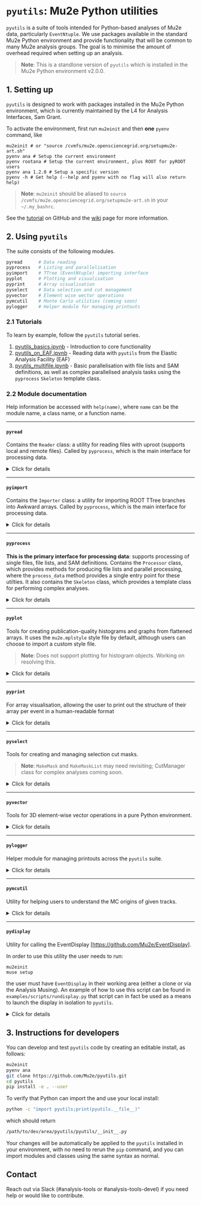 # `pyutils`: Mu2e Python utilities

`pyutils` is a suite of tools intended for Python-based analyses of Mu2e data, particularly `EventNtuple`. We use packages available in the standard Mu2e Python environment and provide functionality that will be common to many Mu2e analysis groups. The goal is to minimise the amount of overhead required when setting up an analysis.  

>**Note**: This is a standlone version of `pyutils` which is installed in the Mu2e Python environment v2.0.0. 

## 1. Setting up 

`pyutils` is designed to work with packages installed in the Mu2e Python environment, which is currently maintained by the L4 for Analysis Interfaces, Sam Grant.

To activate the environment, first run `mu2einit` and then **one** `pyenv` command, like

```
mu2einit # or "source /cvmfs/mu2e.opensciencegrid.org/setupmu2e-art.sh"
pyenv ana # Setup the current environment
pyenv rootana # Setup the current environment, plus ROOT for pyROOT users 
pyenv ana 1.2.0 # Setup a specific version
pyenv -h # Get help (--help and pyenv with no flag will also return help)
```

>**Note**: `mu2einit` should be aliased to `source /cvmfs/mu2e.opensciencegrid.org/setupmu2e-art.sh` in your `~/.my_bashrc`.

See the [tutorial](https://github.com/Mu2e/Tutorial/blob/main/EAF/Docs/06-TheMu2eEnvironment.md) on GitHub and the [wiki](https://mu2ewiki.fnal.gov/wiki/Elastic_Analysis_Facility_(EAF)#The_Mu2e_environment) page for more information.

## 2. Using `pyutils` 

The suite consists of the following modules.
```python
pyread      # Data reading 
pyprocess   # Listing and parallelisation 
pyimport    # TTree (EventNtuple) importing interface 
pyplot      # Plotting and visualisation 
pyprint     # Array visualisation 
pyselect    # Data selection and cut management 
pyvector    # Element wise wector operations
pymcutil    # Monte Carlo utilities (coming soon)
pylogger    # Helper module for managing printouts
```

### 2.1 Tutorials

To learn by example, follow the `pyutils` tutorial series.

1. [pyutils_basics.ipynb](examples/notebooks/pyutils_basics.ipynb) - Introduction to core functionality
1. [pyutils_on_EAF.ipynb](examples/notebooks/pyutils_on_EAF.ipynb) - Reading data with `pyutils` from the Elastic Analysis Facility (EAF) 
1. [pyutils_multifile.ipynb](examples/notebooks/pyutils_multifile.ipynb) - Basic parallelisation with file lists and SAM definitions, as well as complex parallelised analysis tasks using the `pyprocess` `Skeleton` template class.


### 2.2 Module documentation 

Help information be accessed with `help(name)`, where `name` can be the module name, a class name, or a function name. 

---

#### `pyread` 

Contains the `Reader` class: a utility for reading files with uproot (supports local and remote files). Called by `pyprocess`, which is the main interface for processing data.

<details>
<summary>Click for details</summary>
    
```
NAME
    pyread

CLASSES
    builtins.object
        Reader

    class Reader(builtins.object)
     |  Reader(use_remote=False, location='tape', schema='root', verbosity=1)
     |
     |  Unified interface for accessing files, either locally or remotely
     |
     |  Methods defined here:
     |
     |  __init__(self, use_remote=False, location='tape', schema='root', verbosity=1)
     |      Initialise the reader
     |
     |      Args:
     |          use_remote (bool, opt): Whether to use remote access methods
     |          location (str, opt): File location for remote files: tape (default), disk, scratch, nersc
     |          schema (str, opt): Schema for remote file path: root (default), http, path , dcap, samFile
     |          verbosity (int, opt): Level of output detail (0: errors only, 1: info & warnings, 2: max)
     |
     |  read_file(self, file_path)
     |      Read a file using the appropriate method
     |
     |      Args:
     |          file_path: Path to the file
     |
     |      Returns:
     |          Uproot file object
     |
     |  ----------------------------------------------------------------------

```
</details>

---

#### `pyimport`

Contains the `Importer` class: a utility for importing ROOT TTree branches into Awkward arrays. Called by `pyprocess`, which is the main interface for processing data.

<details>
<summary>Click for details</summary>

```
NAME
    pyimport

CLASSES
    builtins.object
        Importer

    class Importer(builtins.object)
     |  Importer(file_name, branches, dir_name='EventNtuple', tree_name='ntuple', use_remote=False, location='tape', schema='root', verbosity=1)
     |
     |  Utility class for importing branches from ROOT TTree files
     |
     |  Intended to used via by the pyprocess Processor class
     |
     |  Methods defined here:
     |
     |  __init__(self, file_name, branches, dir_name='EventNtuple', tree_name='ntuple', use_remote=False, location='tape', schema='root', verbosity=1)
     |      Initialise the importer
     |
     |      Args:
     |          file_name: Name of the file
     |          branches: Flat list or grouped dict of branches to import
     |          dir_name: Ntuple directory in file
     |          tree_name: Ntuple name in file directory
     |          use_remote: Flag for reading remote files
     |          location: Remote files only. File location: tape (default), disk, scratch, nersc
     |          schema: Remote files only. Schema used when writing the URL: root (default), http, path, dcap, samFile
     |          verbosity: Print detail level (0: minimal, 1: medium, 2: maximum)
     |
     |  import_branches(self)
     |      Internal function to open ROOT file and import specified branches
     |
     |      Returns:
     |          Awkward array with imported data
     |
     |  ----------------------------------------------------------------------
```

</details>

---

#### `pyprocess`

**This is the primary interface for processing data**: supports processing of single files, file lists, and SAM definitions. Contains the `Processor` class, which provides methods for producing file lists and parallel processing, where the `process_data` method provides a single entry point for these utilties. It also contains the `Skeleton` class, which provides a template class for performing complex analyses.

<details>
<summary>Click for details</summary>

```
NAME
    pyprocess

CLASSES
    builtins.object
        Processor
        Skeleton

    class Processor(builtins.object)
     |  Processor(dir_name='EventNtuple', tree_name='ntuple', use_remote=False, location='tape', schema='root', verbosity=1)
     |
     |  Interface for processing files or datasets
     |
     |  Methods defined here:
     |
     |  __init__(self, dir_name='EventNtuple', tree_name='ntuple', use_remote=False, location='tape', schema='root', verbosity=1)
     |      Initialise the processor
     |
     |      Args:
     |          dir_name (str, opt): Ntuple directory in file
     |          tree_name (str, opt): Ntuple name in file directory
     |          use_remote (bool, opt): Flag for reading remote files
     |          location (str, opt): Remote files only. File location: tape (default), disk, scratch, nersc
     |          schema (str, opt): Remote files only. Schema used when writing the URL: root (default), http, path, dcap, samFile
     |          verbosity (int, opt): Level of output detail (0: errors only, 1: info, warnings, 2: max)
     |
     |  get_file_list(self, defname=None, file_list_path=None)
     |      Utility to get a list of files from a SAM definition OR a text file
     |
     |      Args:
     |          defname: SAM definition name
     |          file_list_path: Path to a plain text file containing file paths
     |
     |      Returns:
     |          List of file paths
     |
     |  process_data(self, file_name=None, file_list_path=None, defname=None, branches=None, max_workers=None, custom_process_func=None, use_processes=False)
     |      Process the data
     |
     |      Args:
     |          file_name: File name
     |          defname: SAM definition name
     |          file_list_path: Path to file list
     |          branches: Flat list or grouped dict of branches to import
     |          max_workers: Maximum number of parallel workers
     |          custom_process_func: Optional custom processing function for each file
     |          use_processes: Whether to use processes rather than threads
     |
     |      Returns:
     |          - If custom_process_func is None: a concatenated awkward array with imported data from all files
     |          - If custom_process_func is not None: a list of outputs from the custom process
     |
     |  ----------------------------------------------------------------------

    class Skeleton(builtins.object)
     |  Skeleton(verbosity=1)
     |
     |  Template class for creating a custom analysis processor
     |
     |  This template demonstrates how to create a class to run
     |  custom analysis jobs with the Processor framework
     |
     |  To use this skeleton:
     |  1. Either initilaise the entire class or pass it as an argument to your Processor class
     |  2. Customize the __init__ method with your configuration
     |  3. Implement your processing logic in the process method
     |  4. Add any additional helper methods you need
     |  5. Override methods as needed
     |
     |  Methods defined here:
     |
     |  __init__(self, verbosity=1)
     |      Initialise your file processor with configuration parameters
     |
     |      Customise this method to include parameters specific to your analysis.
     |
     |      Args:
     |          verbosity (int, opt): Level of output detail (0: errors only, 1: info, 2: debug, 3: max)
     |
     |  execute(self)
     |      Run the processor on the configured files
     |
     |      Returns:
     |          Combined results from all processed files
     |
     |  process_file(self, file_name)
     |      Process a single file
     |
     |      This is the core method that will be called for each file.
     |      Implement your file processing logic here.
     |
     |      Args:
     |          file_name: Name of the file to process
     |
     |      Returns:
     |          Any data structure representing the processed result
     |
     |  process_results(self)
     |      Run post processing on the results list
     |
     |  ----------------------------------------------------------------------q
```

</details>

---

#### `pyplot`

Tools for creating publication-quality histograms and graphs from flattened arrays. It uses the `mu2e.mplstyle` style file by default, although users can choose to import a custom style file.

>**Note**: Does not support plotting for histogram objects. Working on resolving this.

<details>
<summary>Click for details</summary>

```
     |  Methods defined here:
     |
     |  __init__(self, style_path=None, verbosity=1)
     |      Initialise the Plot class.
     |
     |      Args:
     |          style_path (str, opt): Path to matplotlib style file. (Default: Mu2e style)
     |          verbosity (int, opt): Level of output detail (0: errors only, 1: info & warnings, 2: max)
     |
     |  get_stats(self, array, xmin, xmax)
     |      Calculate 'stat box' statistics from a 1D array.
     |
     |      Args:
     |        array (np.ndarray): Input array
     |        xmin (float): Minimum x-axis value
     |        xmax (float): Maximum x-axis value
     |
     |      Returns:
     |        tuple: (n_entries, mean, mean_err, std_dev, std_dev_err, underflows, overflows)
     |
     |  plot_1D(self, array, nbins=100, xmin=-1.0, xmax=1.0, weights=None, title=None, xlabel=None, ylabel=None, col='black', leg_pos='best', out_path=None, dpi=300, log_x=False, log_y=False, norm_by_area=False, under_over=False, stat_box=True, stat_box_errors=False, error_bars=False, ax=None, show=True)
     |      Create a 1D histogram from an array of values.
     |
     |      Args:
     |        array (np.ndarray): Input data array
     |        weights (np.ndarray, optional): Weights for each value
     |        nbins (int, optional): Number of bins. Defaults to 100
     |        xmin (float, optional): Minimum x-axis value. Defaults to -1.0
     |        xmax (float, optional): Maximum x-axis value. Defaults to 1.0
     |        title (str, optional): Plot title
     |        xlabel (str, optional): X-axis label
     |        ylabel (str, optional): Y-axis label
     |        col (str, optional): Histogram color. Defaults to 'black'
     |        leg_pos (str, optional): Legend position. Defaults to 'best'
     |        out_path (str, optional): Path to save the plot
     |        dpi (int, optional): DPI for saved plot. Defaults to 300
     |        log_x (bool, optional): Use log scale for x-axis. Defaults to False
     |        log_y (bool, optional): Use log scale for y-axis. Defaults to False
     |        under_over (bool, optional): Show overflow/underflow stats. Defaults to False
     |        stat_box (bool, optional): Show statistics box. Defaults to True
     |        stat_box_errors (bool, optional): Show errors in stats box. Defaults to False
     |        error_bars (bool, optional): Show error bars on bins. Defaults to False
     |        ax (plt.Axes, optional): External custom axes
     |        show (bool, optional): Display the plot, defaults to True
     |
     |      Raises:
     |        ValueError: If array is empty or None
     |
     |  plot_1D_overlay(self, hists_dict, weights=None, nbins=100, xmin=-1.0, xmax=1.0, title=None, xlabel=None, ylabel=None, out_path=None, dpi=300, leg_pos='best', log_x=False, log_y=False, norm_by_area=False, ax=None, show=True)
     |      Overlay multiple 1D histograms from a dictionary of arrays.
     |
     |      Args:
     |          hists_dict (Dict[str, np.ndarray]): Dictionary mapping labels to arrays
     |          weights (List[np.ndarray], optional): List of weight arrays for each histogram
     |          nbins (int, optional): Number of bins. Defaults to 100
     |          xmin (float, optional): Minimum x-axis value. Defaults to -1.0
     |          xmax (float, optional): Maximum x-axis value. Defaults to 1.0
     |          title (str, optional): Plot title
     |          xlabel (str, optional): X-axis label
     |          ylabel (str, optional): Y-axis label
     |          out_path (str, optional): Path to save the plot
     |          dpi (int, optional): DPI for saved plot. Defaults to 300
     |          leg_pos (str, optional): Legend position. Defaults to 'best'
     |          log_x (bool, optional): Use log scale for x-axis. Defaults to False
     |          log_y (bool, optional): Use log scale for y-axis. Defaults to False
     |          ax (plt.Axes, optional): External custom axes.
     |          show (bool, optional): Display the plot. Defaults to True
     |
     |      Raises:
     |          ValueError: If hists_dict is empty or None
     |          ValueError: If weights length doesn't match number of histograms
     |
     |  plot_2D(self, x, y, weights=None, nbins_x=100, xmin=-1.0, xmax=1.0, nbins_y=100, ymin=-1.0, ymax=1.0, title=None, xlabel=None, ylabel=None, zlabel=None, out_path=None, cmap='inferno', dpi=300, log_x=False, log_y=False, log_z=False, colorbar=True, ax=None, show=True)
     |      Plot a 2D histogram from two arrays of the same length.
     |
     |      Args:
     |          x (np.ndarray): Array of x-values
     |          y (np.ndarray): Array of y-values
     |          weights (np.ndarray, optional): Optional weights for each point
     |          nbins_x (int): Number of bins in x. Defaults to 100
     |          xmin (float): Minimum x value. Defaults to -1.0
     |          xmax (float): Maximum x value. Defaults to 1.0
     |          nbins_y (int): Number of bins in y. Defaults to 100
     |          ymin (float): Minimum y value. Defaults to -1.0
     |          ymax (float): Maximum y value. Defaults to 1.0
     |          title (str, optional): Plot title
     |          xlabel (str, optional): X-axis label
     |          ylabel (str, optional): Y-axis label
     |          zlabel (str, optional): Colorbar label
     |          out_path (str, optional): Path to save the plot
     |          cmap (str): Matplotlib colormap name. Defaults to 'inferno'
     |          dpi (int): DPI for saved plot. Defaults to 300
     |          log_x (bool): Use log scale for x-axis
     |          log_y (bool): Use log scale for y-axis
     |          log_z (bool): Use log scale for color values
     |          cbar (bool): Whether to show colorbar. Defaults to True
     |          ax (plt.Axes, optional): External custom axes.
     |          show (bool): show (bool, optional): Display the plot. Defaults to True
     |
     |      Raises:
     |          ValueError: If input arrays are empty or different lengths
     |
     |  plot_graph(self, x, y, xerr=None, yerr=None, title=None, xlabel=None, ylabel=None, xmin=None, xmax=None, ymin=None, ymax=None, col='black', linestyle='None', out_path=None, dpi=300, log_x=False, log_y=False, ax=None, show=True)
     |      Plot a scatter graph with optional error bars.
     |
     |      Args:
     |        x (np.ndarray): Array of x-values
     |        y (np.ndarray): Array of y-values
     |        xerr (np.ndarray, optional): X error bars
     |        yerr (np.ndarray, optional): Y error bars
     |        title (str, optional): Plot title
     |        xlabel (str, optional): X-axis label
     |        ylabel (str, optional): Y-axis label
     |        xmin (float, optional): Minimum x value
     |        xmax (float, optional): Maximum x value
     |        ymin (float, optional): Minimum y value
     |        ymax (float, optional): Maximum y value
     |        color (str): Marker and error bar color, defaults to 'black'
     |        linestyle (str): Style for connecting lines, defaults to 'None'
     |        out_path (str, optional): Path to save the plot
     |        dpi (int): DPI for saved plot. Defaults to 300
     |        log_x (bool): Use log scale for x-axis, defaults to False
     |        log_y (bool): Use log scale for y-axis, defaults to False
     |        ax (plt.Axes, optional): Optional matplotlib axes to plot on
     |        show (bool): Whether to display plot, defaults to True
     |
     |      Raises:
     |        ValueError: If input arrays have different lengths
     |
     |  plot_graph_overlay(self, graphs, title=None, xlabel=None, ylabel=None, xmin=None, xmax=None, ymin=None, ymax=None, legend_position='best', linestyle='None', out_path=None, log_x=False, log_y=False, dpi=300, ax=None, show=True)
     |      Overlay multiple scatter graphs with optional error bars.
     |
     |      Args:
     |        graphs (dict): Dictionary of graphs to plot, where each graph is a dictionary:
     |          {
     |            'label1': {
     |              'x': x_array,
     |              'y': y_array,
     |              'xerr': xerr_array,  # optional
     |              'yerr': yerr_array   # optional
     |            },
     |            'label2': {...}
     |          }
     |        title (str, optional): Plot title
     |        xlabel (str, optional): X-axis label
     |        ylabel (str, optional): Y-axis label
     |        xmin (float, optional): Minimum x value
     |        xmax (float, optional): Maximum x value
     |        ymin (float, optional): Minimum y value
     |        ymax (float, optional): Maximum y value
     |        leg_pos (str): Position of legend. Defaults to 'best'
     |        linestyle (str): Style for connecting lines. Defaults to 'None'
     |        out_path (str, optional): Path to save plot
     |        log_x (bool): Use log scale for x-axis, defaults to False
     |        log_y (bool): Use log scale for y-axis, defaults to False
     |        dpi (int): DPI for saved plot, defaults to 300
     |        ax (plt.Axes, optional): Optional matplotlib axes to plot on
     |        show (bool): Whether to display plot. Defaults to True
     |
     |      Raises:
     |          ValueError: If any graph data is malformed or arrays have different lengths
     |
     |  round_to_sig_fig(self, val, sf)
     |      Round a value to a specified number of significant figures.
     |
     |      Args:
     |          val (float): Value to round
     |          sf (int): Number of significant figures
     |
     |      Returns:
     |          float: Rounded value
     |
     |      Note:
     |          Returns original value for 0 or NaN inputs
     |
     |  ----------------------------------------------------------------------
```

</details>

---

#### `pyprint`

For array visualisation, allowing the user to print out the structure of their array per event in a human-readable format

<details>
<summary>Click for details</summary>
    
```
NAME
    pyprint

CLASSES
    builtins.object
        Print

    class Print(builtins.object)
     |  Print(verbose=False, precision=1)
     |
     |  Utility class for printing structured event data in a human-readable format.
     |
     |  This class provides methods to print individual events or multiple events from
     |  an Awkward array, handling nested fields and subfields recursively.
     |
     |  Methods defined here:
     |
     |  __init__(self, verbose=False, precision=1)
     |      Initialise Print
     |
     |      Args:
     |          verbose (bool, optional): Print full arrays without truncation. Defaults to False.
     |          precision (int, optional): Specifiy the number of decimal points when using verbose option. Defaults to 1.
     |
     |  print_event(self, event, prefix='')
     |      Print a single event in human-readable format, including all fields and subfields.
     |
     |      Args:
     |        event (awkward.Array): Event to print, containing fields and possibly subfields
     |        prefix (str, optional): Prefix to prepend to field names. Used for nested fields. Defaults to empty string.
     |
     |      Note:
     |        Recursively handles nested fields, e.g. field.subfield.value
     |
     |  print_n_events(self, array, n_events=1)
     |      Print the first n events from an array in human-readable format.
     |
     |      Args:
     |        array_ (awkward.Array): Array of events to print
     |        n (int, optional): Number of events to print. Defaults to 1.
     |
     |      Note:
     |        Prints a separator line between events for better readability.
     |        Events are numbered starting from 1.
     |
     |      Example:
     |        >>> printer = Print()
     |        >>> printer.PrintNEvents(events, n_events=2)
     |
     |        ---> Printing 2 event(s)...
     |
     |        -------------------------------------------------------------------------------------
     |        field1: value
     |        field2.subfield1: value
     |        -------------------------------------------------------------------------------------
     |
     |        -------------------------------------------------------------------------------------
     |        field1: value
     |        field2.subfield1: value
     |        -------------------------------------------------------------------------------------
     |
     |  ----------------------------------------------------------------------
```

</details>

---

#### `pyselect`

Tools for creating and managing selection cut masks. 

>**Note**: `MakeMask` and `MakeMaskList` may need revisiting; CutManager class for complex analyses coming soon. 

<details>
<summary>Click for details</summary>

```
NAME
    pyselect

CLASSES
    builtins.object
        Select

    class Select(builtins.object)
     |  Select(verbosity=1)
     |
     |  Class for standard selection cuts with EventNtuple data in Awkward format
     |
     |  Methods defined here:
     |
     |  MakeMask(self, branch, treename, leaf, eql, v1, v2=None)
     |      makes a mask for the chosen branch/leaf v1 = min, v2 = max, use eql if you want it == v1
     |
     |  MakeMaskList(self, branch, treenames, leaves, eqs, v1s, v2s)
     |      makes a mask for the chosen branch/leaf v1 = min, v2 = max, use eql if you want it == v1
     |
     |  __init__(self, verbosity=1)
     |      Initialise the selector
     |
     |      Args:
     |          verbosity (int, optional): Print detail level (0: minimal, 1: medium, 2: maximum). Defaults to 1.
     |
     |  hasTrkCrvCoincs(self, trks, ntuple, tmax)
     |      simple function to remove anything close to a crv coinc
     |
     |  has_n_hits(self, data, n_hits)
     |      Return boolean array for tracks with hits above a specified value
     |
     |      Hits in this context is nactive planes
     |
     |      Args:
     |          data (awkward.Array): Input array containing the trk.nactive branch
     |          n_hits (int): The minimum number of track hits (nactive)
     |
     |  is_downstream(self, data, branch_name='trksegs')
     |      Return boolean array for upstream track segments
     |
     |      Args:
     |          data (awkward.Array): Input array containing the segments branch
     |          branch_name (str, optional): Name of the segments branch for backwards compatibility. Defaults to 'trksegs'
     |
     |  is_electron(self, data)
     |      Return boolean array for electron tracks which can be used as a mask
     |
     |      Args:
     |          data (awkward.Array): Input array containing the "trk" branch
     |
     |  is_mu_minus(self, data)
     |      Return boolean array for negative muon tracks which can be used as a mask
     |
     |      Args:
     |          data (awkward.Array): Input array containing the "trk" branch
     |
     |  is_mu_plus(self, data)
     |      Return boolean array for positive muon tracks which can be used as a mask
     |
     |      Args:
     |          data (awkward.Array): Input array containing the "trk" branch
     |
     |  is_particle(self, data, particle)
     |      Return boolean array for tracks of a specific particle type which can be used as a mask
     |
     |      Args:
     |          data (awkward.Array): Input array containing the "trk" branch
     |          particle (string): particle type, 'e-', 'e+', 'mu-', or 'mu+'
     |
     |  is_positron(self, data)
     |      Return boolean array for positron tracks which can be used as a mask
     |
     |      Args:
     |          data (awkward.Array): Input array containing the "trk" branch
     |
     |  is_reflected(self, data, branch_name='trksegs')
     |      Return boolean array for reflected tracks
     |
     |      Reflected tracks have both upstream and downstream segments at the tracker entrance
     |
     |      Args:
     |          data (awkward.Array): Input array containing segments branch
     |          branch_name (str, optional): Name of the segments branch for backwards compatibility. Defaults to 'trksegs'
     |
     |  is_upstream(self, data, branch_name='trksegs')
     |      Return boolean array for downstream track segments
     |
     |      Args:
     |          data (awkward.Array): Input array containing the segments branch
     |          branch_name (str, optional): Name of the segments branch for backwards compatibility. Defaults to 'trksegs'
     |
     |  select_surface(self, data, sid, sindex=0, branch_name='trksegs')
     |      Return boolean array for track segments intersecting a specific surface
     |
     |      Args:
     |          data (awkward.Array): Input array containing segments branch
     |          sid (int): ID of the intersected surface
     |          sindex (int, optional): Index to the intersected surface (for multi-surface elements). Defaults to 0.
     |          branch_name (str, optional): Name of the segments branch for backwards compatibility. Defaults to 'trksegs'
     |
     |  select_trkqual(self, data, quality)
     |      Return boolean array for tracks above a specified quality
     |
     |      Args:
     |          data (awkward.Array): Input array containing the trkqual.result branch
     |          quality (float): The numerical output of the MVA
     |
     |  ----------------------------------------------------------------------
```
    
</details>

---

#### `pyvector`

Tools for 3D element-wise vector operations in a pure Python environment. 

<details>
<summary>Click for details</summary>

```
NAME
    pyvector

CLASSES
    builtins.object
        Vector

    class Vector(builtins.object)
     |  Vector(verbosity=1)
     |
     |  Methods for handling vector operations with Awkward arrays
     |
     |  Methods defined here:
     |
     |  __init__(self, verbosity=1)
     |      Initialise Vector
     |
     |      Args:
     |          Print detail level (0: minimal, 1: medium, 2: maximum)
     |
     |  get_mag(self, branch, vector_name)
     |      Return an array of vector magnitudes for specified branch
     |
     |      Args:
     |          branch (awkward.Array): The branch, such as trgsegs or crvcoincs
     |          vector_name: The parameter associated with the vector, such as 'mom' or 'pos'
     |
     |  get_vector(self, branch, vector_name)
     |      Return an array of XYZ vectors for specified branch
     |
     |      Args:
     |          branch (awkward.Array): The branch, such as trgsegs or crvcoincs
     |          vector_name: The parameter associated with the vector, such as 'mom' or 'pos'
     |
     |  ----------------------------------------------------------------------
```

</details>

---

#### `pylogger`

Helper module for managing printouts across the `pyutils` suite.


<details>
<summary>Click for details</summary>

    
```
NAME
    pylogger

CLASSES
    builtins.object
        Logger

    class Logger(builtins.object)
     |  Logger(verbosity=1, print_prefix='[pylogger]')
     |
     |  Helper class for consistent logging with emoji indicators
     |
     |  Methods defined here:
     |
     |  __init__(self, verbosity=1, print_prefix='[pylogger]')
     |      Initialize the Logger
     |
     |      Args:
     |          verbosity (int, opt): Level of output detail (0: errors only, 1: info, 2: max)
     |          print_prefix (str, opt): Prefix for printouts, e.g. "[pyprocess]"
     |
     |  log(self, message, level_name=None)
     |      Print a message based on verbosity level
     |
     |      Args:
     |          message (str): The message to print
     |          level (str, optional): Level name (error, info, success, warning, debug, max)
     |
     |  ----------------------------------------------------------------------
```

</details>

---

#### `pymcutil`

Utility for helping users to understand the MC origins of given tracks.


<details>
<summary>Click for details</summary>

```
class MC(builtins.object)
     |  pymcutil(verbosity=1, print_prefix='[pymcutil]')
     |
     |  To help identify true origin of an event
     |
     |  Methods defined here:
     |
     |  __init__(self, verbosity=1, print_prefix='[pylogger]')
     |      Initialize the mcutil
     |
     |      Args:
     |          particle_count_return : array of primary particle start codes (from trkmcsim)
     |          print_prefix (str, opt): Prefix for printouts, e.g. "[pyprocess]"
     |
     |  count_particle_types(self, data)
     |      looks at the 'trkmcsim' field of the data list and finds start code.
     |      Assumes 1 primary per event, gives -2 code to anything else
     |
     |      Returns:
     |          particle_count_return : list of primary codes associated with input data 1 per event
     |
     |  ----------------------------------------------------------------------
  
```

</details>


---

#### `pydisplay`

Utility for calling the EventDisplay [https://github.com/Mu2e/EventDisplay].

In order to use this utility the user needs to run:

```
mu2einit
muse setup
```

the user must have `EventDisplay` in their working area (either a clone or via the Analysis Musing). An example of how to use this script can be found in `examples/scripts/rundisplay.py` that script can in fact be used as a means to launch the display in isolation to `pyutils`.


<details>
<summary>Click for details</summary>


```
class Display:
    """
    Class for executing the EventDisplay
    
    Note:
      For this to work:
      * mu2einit
      * muse setup
      * assumes local copy of EventDisplay via clone or musing
    """
    def __init__(self, verbosity=1):
      # Start logger
      self.logger = Logger( 
          print_prefix = "[pydisplay]", 
          verbosity = verbosity
      )
    
    def pick_event(self, dataset, run, subrun, event):
      """ use pickEvent tool to extract event, run, subrun from given data set """
      result = subprocess.run(['pickEvent', '-e','-v',str(dataset),' ',str(run)+'/'+str(subrun)+'/'+str(event)], capture_output=True, text=True)
      print(result.stdout)
    
    def launch_display(self, dataset, run, subrun, event):
      """ launches the mu2e event display 
      """
      launch_display = subprocess.run(['mu2e','-c','EventDisplay/examples/nominal_example.fcl', str(dataset)+'_'+str(run)+'_'+str(subrun)+'_'+str(event)+'.art'], capture_output=True, text=True)
      print(launch_display.stdout)
```
</details>




## 3. Instructions for developers  

You can develop and test `pyutils` code by creating an editable install, as follows:

```bash
mu2einit
pyenv ana
git clone https://github.com/Mu2e/pyutils.git
cd pyutils
pip install -e . --user 
```

To verify that Python can import the and use your local install:

```bash
python -c "import pyutils;print(pyutils.__file__)"
```

which should return

```bash
/path/to/dev/area/pyutils/pyutils/__init__.py 
```

Your changes will be automatically be applied to the `pyutils` installed in your environment, with no need to rerun the `pip` command, and you can import modules and classes using the same syntax as normal.
## Contact

Reach out via Slack (#analysis-tools or #analysis-tools-devel) if you need help or would like to contribute.
